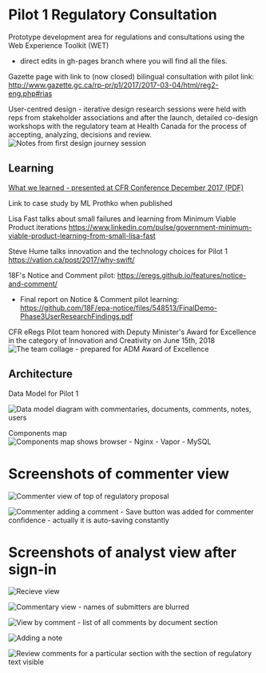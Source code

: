 # Pilot 1  Regulatory Consultation 

Prototype development area for regulations and consultations using the Web Experience Toolkit (WET)
 - direct edits in gh-pages branch where you will find all the files.

Gazette page with link to (now closed) bilingual consultation with pilot link: http://www.gazette.gc.ca/rp-pr/p1/2017/2017-03-04/html/reg2-eng.php#rias

User-centred design - iterative design research sessions were held with reps from stakeholder associations and after the launch, detailed co-design workshops with the regulatory team at Health Canada for the process of accepting, analyzing, decisions and review. 
![Notes from first design journey session](./img/eRegs-design-session.png "Data Model for pilot online consultation")


## Learning

[What we learned - presented at CFR Conference December 2017 (PDF)](Open_Workshop_CFR_12Dec2017.pdf)

Link to case study by ML Prothko when published

Lisa Fast talks about small failures and learning from Minimum Viable Product iterations https://www.linkedin.com/pulse/government-minimum-viable-product-learning-from-small-lisa-fast

Steve Hume talks innovation and the technology choices for Pilot 1 https://vation.ca/post/2017/why-swift/

18F's Notice and Comment pilot: https://eregs.github.io/features/notice-and-comment/

* Final report on Notice & Comment pilot learning: https://github.com/18F/epa-notice/files/548513/FinalDemo-Phase3UserResearchFindings.pdf

CFR eRegs Pilot team honored with Deputy Minister's Award for Excellence in the category of Innovation and Creativity on June 15th, 2018
![The team collage - prepared for ADM Award of Excellence](./img/eRegs-team_collage.png "Snapshots of team members")


## Architecture

Data Model for Pilot 1

![Data model diagram with commentaries, documents, comments, notes, users](./img/DataModel-Pilot1.png "Data Model for pilot online consultation")

Components map 
![Components map shows browser - Nginx - Vapor - MySQL](./img/componentsmap-pilot1.png "Component map of 1st pilot online consultation")

# Screenshots of commenter view

![Commenter view of top of regulatory proposal](./img/Pilot_comment_box.png "Screen shot of the regulatory proposal with name field at top")

![Commenter adding a comment - Save button was added for commenter confidence - actually it is auto-saving constantly](./img/Save_comment.gif "Screen shot of typing into comment box and clicking save")


# Screenshots of analyst view after sign-in

![Recieve view](./img/Receive_total.png "Screen shot with name of consultation and total number of comments")

![Commentary view - names of submitters are blurred](./img/Commentary_view_blurred.png "Screen shot")

![View by comment - list of all comments by document section](./img/Comments.png "Screen shot")

![Adding a note](./img/Adding_a_note.png "Screen shot")

![Review comments for a particular section with the section of regulatory text visible](./img/View_regtext_context_comment.png "Screen shot")



